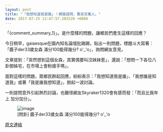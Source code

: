 ```yaml
---
layout: post
title: "「我想知道我是誰」！網路提問，驚呆百萬人。"
date: 2017-07-25 13:47:57.202520 +0800
---
```


「{comment_summary_1}」。是什麼樣的問題，讓鄉民們產生這樣的回應？

今日稍早，gaiaesque在國內知名論壇批踢踢，貼出一則問題，標題斗大寫著：「醬子der33歲女森 滿分100能得幾分? o'_'o」，詢問網友意見。

文章提到：「突然想到這個女森，其實偶要叫洨妹妹惹」，還說：「想問一下各位八卦御姊宅，在市場上會粉搶手嗎」，

面對這樣的問題，眾鄉民群起回應，紛紛表示：「我想知道我是誰」、「我想誰是知道我」或著「我是誰我想知道」，掀起一波討論。

一則提問意外引起熱烈討論，也難怪網友Skyraker1320會有感而發：「而且比我年上 加分加分」。

<figure>
<img src="https://i.imgur.com/gAXYEZd.jpg" alt="image">
<figcaption>
[問卦] 醬子der33歲女森 滿分100能得幾分? o'_'o
</figcaption>
</figure>

<a href = "https://www.ptt.cc/bbs/Gossiping/M.1500895481.A.7EB.html">原文連結</a>

